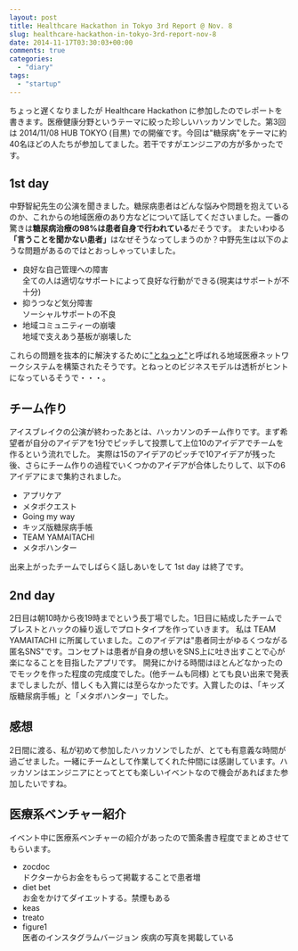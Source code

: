 ```yaml
---
layout: post
title: Healthcare Hackathon in Tokyo 3rd Report @ Nov. 8
slug: healthcare-hackathon-in-tokyo-3rd-report-nov-8
date: 2014-11-17T03:30:03+00:00
comments: true
categories:
  - "diary"
tags:
  - "startup"
---
```


ちょっと遅くなりましたが Healthcare Hackathon に参加したのでレポートを書きます。医療健康分野というテーマに絞った珍しいハッカソンでした。第3回は 2014/11/08 HUB TOKYO (目黒) での開催です。今回は"糖尿病"をテーマに約40名ほどの人たちが参加してました。若干ですがエンジニアの方が多かったです。

## 1st day
中野智紀先生の公演を聞きました。糖尿病患者はどんな悩みや問題を抱えているのか、これからの地域医療のあり方などについて話してくださいました。一番の驚きは<strong>糖尿病治療の98%は患者自身で行われている</strong>だそうです。
またいわゆる<strong>「言うことを聞かない患者」</strong>はなぜそうなってしまうのか？中野先生は以下のような問題があるのではとおっしゃっていました。
<ul>
  <li>良好な自己管理への障害</li>
  全ての人は適切なサポートによって良好な行動ができる(現実はサポートが不十分)
  <li>抑うつなど気分障害</li>
  ソーシャルサポートの不良
  <li>地域コミュニティーの崩壊</li>
  地域で支えあう基板が崩壊した
</ul>
これらの問題を抜本的に解決するために<a href="https://sites.google.com/site/tonetsince2012/" title="とねっと" target="_blank">"とねっと"</a>と呼ばれる地域医療ネットワークシステムを構築されたそうです。とねっとのビジネスモデルは透析がヒントになっているそうで・・・。

<h2>チーム作り</h2>
アイスブレイクの公演が終わったあとは、ハッカソンのチーム作りです。まず希望者が自分のアイデアを1分でピッチして投票して上位10のアイデアでチームを作るという流れでした。
実際は15のアイデアのピッチで10アイデアが残った後、さらにチーム作りの過程でいくつかのアイデアが合体したりして、以下の6アイデアにまで集約されました。
<ul>
  <li>アプリケア</li>
  <li>メタボクエスト</li>
  <li>Going my way</li>
  <li>キッズ版糖尿病手帳</li>
  <li>TEAM YAMAITACHI</li>
  <li>メタボハンター</li>
</ul>
出来上がったチームでしばらく話しあいをして 1st day は終了です。

## 2nd day
2日目は朝10時から夜19時までという長丁場でした。1日目に結成したチームでブレストとハックの繰り返しでプロトタイプを作っていきます。
私は TEAM YAMAITACHI に所属していました。このアイデアは"患者同士がゆるくつながる匿名SNS"です。コンセプトは患者が自身の想いをSNS上に吐き出すことで心が楽になることを目指したアプリです。
開発にかける時間はほとんどなかったのでモックを作った程度の完成度でした。(他チームも同様)
とても良い出来で発表までしましたが、惜しくも入賞には至らなかったです。入賞したのは、「キッズ版糖尿病手帳」と「メタボハンター」でした。

## 感想
2日間に渡る、私が初めて参加したハッカソンでしたが、とても有意義な時間が過ごせました。一緒にチームとして作業してくれた仲間には感謝しています。ハッカソンはエンジニアにとってとても楽しいイベントなので機会があればまた参加したいですね。

## 医療系ベンチャー紹介
イベント中に医療系ベンチャーの紹介があったので箇条書き程度でまとめさせてもらいます。
<ul>
  <li>zocdoc</li>
  ドクターからお金をもらって掲載することで患者増
  <li>diet bet</li>
  お金をかけてダイエットする。禁煙もある
  <li>keas</li>
  <li>treato</li>
  <li>figure1</li>
  医者のインスタグラムバージョン
  疾病の写真を掲載している
</ul>

